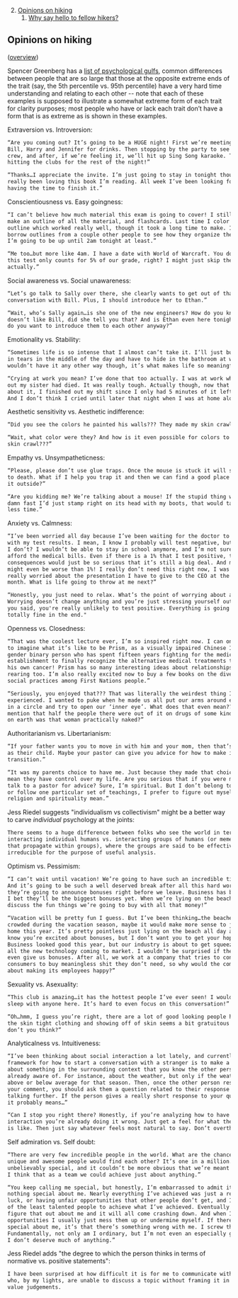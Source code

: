 2. [Opinions on hiking](#opinions-on-hiking)
	1. [Why say hello to fellow hikers?](#why-say-hello-to-fellow-hikers)
	
<a name="#opinions-on-hiking"></a>
## Opinions on hiking
([overview](#overview))

Spencer Greenberg has a [list of psychological gulfs](https://www.facebook.com/spencer.greenberg/posts/10103598358776962), common differences between people that are so large that those at the opposite extreme ends of the trait (say, the 5th percentile vs. 95th percentile) have a very hard time understanding and relating to each other -- note that each of these examples is supposed to illustrate a somewhat extreme form of each trait for clarity purposes; most people who have or lack each trait don’t have a form that is as extreme as is shown in these examples.

Extraversion vs. Introversion:

```markdown
“Are you coming out? It’s going to be a HUGE night! First we’re meeting up with 
Bill, Harry and Jennifer for drinks. Then stopping by the party to see the whole
crew, and after, if we’re feeling it, we’ll hit up Sing Song karaoke. Then we’re
hitting the clubs for the rest of the night!”

“Thanks…I appreciate the invite. I’m just going to stay in tonight though. I’ve 
really been loving this book I’m reading. All week I’ve been looking forward to 
having the time to finish it.”
```

Conscientiousness vs. Easy goingness:

```markdown
“I can’t believe how much material this exam is going to cover! I still need to 
make an outline of all the material, and flashcards. Last time I color coded my 
outline which worked really well, though it took a long time to make. I might 
borrow outlines from a couple other people to see how they organize the material. 
I’m going to be up until 2am tonight at least.”

“Me too…but more like 4am. I have a date with World of Warcraft. You do realize
this test only counts for 5% of our grade, right? I might just skip the exam
actually.”
```

Social awareness vs. Social unawareness:

```markdown
“Let’s go talk to Sally over there, she clearly wants to get out of that 
conversation with Bill. Plus, I should introduce her to Ethan.”

“Wait, who’s Sally again…is she one of the new engineers? How do you know she 
doesn’t like Bill, did she tell you that? And is Ethan even here tonight??? Why 
do you want to introduce them to each other anyway?”
```

Emotionality vs. Stability:

```markdown
“Sometimes life is so intense that I almost can’t take it. I’ll just burst out 
in tears in the middle of the day and have to hide in the bathroom at work. I 
wouldn’t have it any other way though, it’s what makes life so meaningful.”

“Crying at work you mean? I’ve done that too actually. I was at work when I found
out my sister had died. It was really tough. Actually though, now that I think 
about it, I finished out my shift since I only had 5 minutes of it left anyway.
And I don’t think I cried until later that night when I was at home alone.”
```

Aesthetic sensitivity vs. Aesthetic indifference:

```markdown
“Did you see the colors he painted his walls??? They made my skin crawl.”

“Wait, what color were they? And how is it even possible for colors to make your
skin crawl???”
```

Empathy vs. Unsympatheticness:

```markdown
“Please, please don’t use glue traps. Once the mouse is stuck it will slowly starve
to death. What if I help you trap it and then we can find a good place to release 
it outside?”

“Are you kidding me? We’re talking about a mouse! If the stupid thing weren’t so 
damn fast I’d just stamp right on its head with my boots, that would take so much
less time.”
```

Anxiety vs. Calmness:

```markdown
“I’ve been worried all day because I’ve been waiting for the doctor to call me
with my test results. I mean, I know I probably will test negative, but what if
I don’t? I wouldn’t be able to stay in school anymore, and I’m not sure I could
afford the medical bills. Even if there is a 1% that I test positive, the
consequences would just be so serious that it’s still a big deal. And my chances
might even be worse than 1%! I really don’t need this right now, I was already
really worried about the presentation I have to give to the CEO at the end of the
month. What is life going to throw at me next?”

“Honestly, you just need to relax. What’s the point of worrying about all this?
Worrying doesn’t change anything and you’re just stressing yourself out. Like 
you said, you're really unlikely to test positive. Everything is going to be
totally fine in the end."
```

Openness vs. Closedness:

```markdown
“That was the coolest lecture ever, I’m so inspired right now. I can only BEGIN 
to imagine what it’s like to be Prism, as a visually impaired Chinese Italian non
gender binary person who has spent fifteen years fighting for the medical 
establishment to finally recognize the alternative medical treatments that cured
his own cancer! Prism has so many interesting ideas about relationships and child
rearing too. I’m also really excited now to buy a few books on the diversity of 
social practices among First Nations people.”

“Seriously, you enjoyed that??? That was literally the weirdest thing I’ve ever 
experienced. I wanted to puke when he made us all put our arms around each other 
in a circle and try to open our ‘inner eye’. What does that even mean??? Not to
mention that half the people there were out of it on drugs of some kind. And why
on earth was that woman practically naked?”
```

Authoritarianism vs. Libertarianism:

```markdown
“If your father wants you to move in with him and your mom, then that’s your duty 
as their child. Maybe your pastor can give you advice for how to make it a smooth 
transition.”

“It was my parents choice to have me. Just because they made that choice doesn’t 
mean they have control over my life. Are you serious that if you were me you would
talk to a pastor for advice? Sure, I’m spiritual. But I don’t belong to a church 
or follow one particular set of teachings, I prefer to figure out myself what 
religion and spirituality mean.”
```

Jess Riedel suggests "individualism vs collectivism" might be a better way to carve *individual* psychology at the joints:

```markdown
There seems to a huge difference between folks who see the world in terms of 
interacting individual humans vs. interacting groups of humans (or memes/concepts
that propagate within groups), where the groups are said to be effectively
irreducible for the purpose of useful analysis.
```

Optimism vs. Pessimism:

```markdown
“I can’t wait until vacation! We’re going to have such an incredible time together. 
And it’s going to be such a well deserved break after all this hard work. Plus, 
they’re going to announce bonuses right before we leave. Business has been great,
I bet they’ll be the biggest bonuses yet. When we’re lying on the beach we can 
discuss the fun things we’re going to buy with all that money!”

“Vacation will be pretty fun I guess. But I’ve been thinking…the beaches get so
crowded during the vacation season, maybe it would make more sense to just stay 
home this year. It’s pretty pointless just lying on the beach all day anyway. I 
know you’re excited about bonuses, but I don’t want you to get your hopes up. 
Business looked good this year, but our industry is about to get squeezed with 
all the new technology coming to market. I wouldn’t be surprised if they don’t 
even give us bonuses. After all, we work at a company that tries to convince 
consumers to buy meaningless shit they don’t need, so why would the company care
about making its employees happy?”
```

Sexuality vs. Asexuality:

```markdown
“This club is amazing…it has the hottest people I’ve ever seen! I would literally
sleep with anyone here. It’s hard to even focus on this conversation!”

“Oh…hmm, I guess you’re right, there are a lot of good looking people here. All
the skin tight clothing and showing off of skin seems a bit gratuitous though, 
don’t you think?”
```

Analyticalness vs. Intuitiveness:

```markdown
“I’ve been thinking about social interaction a lot lately, and currently my best
framework for how to start a conversation with a stranger is to make a comment 
about something in the surrounding context that you know the other person is 
already aware of. For instance, about the weather, but only if the weather is well
above or below average for that season. Then, once the other person responds to
your comment, you should ask them a question related to their response to get them
talking further. If the person gives a really short response to your question then
it probably means…”

“Can I stop you right there? Honestly, if you’re analyzing how to have social 
interaction you’re already doing it wrong. Just get a feel for what the other person
is like. Then just say whatever feels most natural to say. Don’t overthink everything!”
```

Self admiration vs. Self doubt:

```markdown
“There are very few incredible people in the world. What are the chances that two truly
unique and awesome people would find each other? It’s one in a million. You’re
unbelievably special, and it couldn’t be more obvious that we’re meant to be together. 
I think that as a team we could achieve just about anything.”

“You keep calling me special, but honestly, I’m embarrassed to admit it, but there’s
nothing special about me. Nearly everything I’ve achieved was just a result of good 
luck, or having unfair opportunities that other people don’t get, and I’m probably one
of the least talented people to achieve what I’ve achieved. Eventually people will
figure that out about me and it will all come crashing down. And when I get good 
opportunities I usually just mess them up or undermine myself. If there’s anything 
special about me, it’s that there’s something wrong with me. I screw things up. 
Fundamentally, not only am I ordinary, but I’m not even an especially good person, and
I don’t deserve much of anything.”
```

Jess Riedel adds "the degree to which the person thinks in terms of normative vs. positive statements":

```markdown
I have been surprised at how difficult it is for me to communicate with folks 
who, by my lights, are unable to discuss a topic without framing it in terms of
value judgements.
```



```markdown

```



```markdown

```
